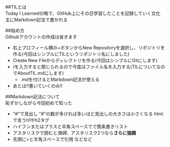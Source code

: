 ##TILとは  
Today I Learnedの略で、GitHub上にその日学習したことを記録していく文化  
主にMarkdown記法で書かれる  

##始め方  
Githubアカウントの作成は省きます
- 右上プロフィール横の+ボタンからNew Repositoryを選択し、リポジトリを作る(今回はシンプルにTILというリポジトリ名にしました)  
- Create New Fileからディレクトリを作る(今回はシンプルにGitにします)  
- /を入力すると閉じられるので今度はファイル名を入力する(TILについてなのでAboutTIL.mdにします)  
   - .mdを付けるとMarkdown記法が使える  
- あとは!!書いていくのみ!!  

##Markdown記法について  
恥ずかしながら今回初めて知った  
- "#"で見出し "#"の数が多ければ多いほど見出しの大きさは小さくなる htmlで言うh1やh2タグ  
- ハイフンまたはプラスと半角スペースでで箇条書きリスト
- アスタリスクで囲むと*強調*、アスタリスク2つなら**さらに強調**  
- 先頭に>と半角スペースで引用
などなど
